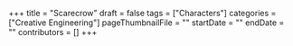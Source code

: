 +++
title = "Scarecrow"
draft = false
tags = ["Characters"]
categories = ["Creative Engineering"]
pageThumbnailFile = ""
startDate = ""
endDate = ""
contributors = []
+++
